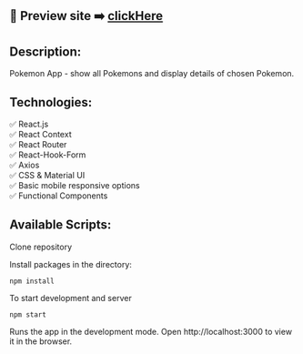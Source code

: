 ## 🎥 Preview site :arrow_right: [clickHere](https://pokemons-search-app.web.app/)

## Description:

Pokemon App - show all Pokemons and display details of chosen Pokemon.

## Technologies:

:white_check_mark: React.js
<br>
:white_check_mark: React Context
<br>
:white_check_mark: React Router
<br>
:white_check_mark: React-Hook-Form
<br>
:white_check_mark: Axios
<br>
:white_check_mark: CSS & Material UI
<br>
:white_check_mark: Basic mobile responsive options
<br>
:white_check_mark: Functional Components
<br>

## Available Scripts:

Clone repository

Install packages in the directory:

```
npm install
```

To start development and server

```
npm start
```

Runs the app in the development mode.
Open http://localhost:3000 to view it in the browser.
